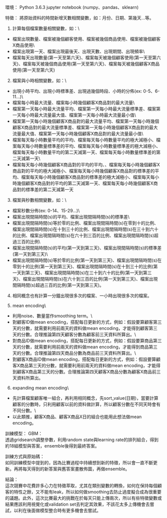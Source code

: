 環境：
  Python 3.6.3 jupyter notebook (numpy、pandas、sklearn)
 
特徵：
  將原始資料的時間新增天數相關變數，如：月份、日期、第幾天…等。

1.	計算每個檔案數量相關變數，如：\
-	檔案出現數量、檔案被幾個顧客使用、檔案被幾個商品使用、檔案被幾個顧客X商品使用\
-	檔案出現第一天、檔案出現最後天、出現天數、出現期間、出現頻率\
-	檔案每天出現數量(第一天至第六天)、檔案每天被幾個顧客使用(第一天至第六天)、檔案每天被幾個商品使用(第一天至第六天)、檔案每天被幾個顧客X商品使用(第一天至第六天)

2.	檔案與小時相關變數，如：\
-	出現小時平均、出現小時標準差、出現過幾個時段、小時的分佈(ex: 0-5、6-11…)\
-	檔案每小時最大流量、檔案每小時幾個顧客X商品對的最大流量\
-	檔案第一天每小時最大流量平均、檔案第一天每小時最大流量標準差、檔案第一天每小時最大流量最大值、檔案第一天每小時最大流量最小值\
-	檔案第一天每小時幾個顧客X商品對的最大流量平均、檔案第一天每小時幾個顧客X商品對的最大流量標準差、檔案第一天每小時幾個顧客X商品對的最大流量最大值、檔案第一天每小時幾個顧客X商品對的最大流量最小值\
-	檔案每天每小時數量平均的平均、檔案每天每小時數量平均的極大減極小、檔案每天每小時數量標準差的平均、檔案每天每小時數量標準差的極大減極小、檔案每天每小時數量平均的第二天減第一天、檔案每天每小時數量標準差的第二天減第一天\
-	檔案每天每小時幾個顧客X商品對的平均的平均、、檔案每天每小時幾個顧客X商品對的平均的極大減極小、檔案每天每小時幾個顧客X商品對的標準差的平均、檔案每天每小時幾個顧客X商品對的標準差的極大減極小、檔案每天每小時幾個顧客X商品對的平均的第二天減第一天、檔案每天每小時幾個顧客X商品對的標準差的第二天減第一天

3.	檔案與秒數相關變數，如：\
-	檔案秒數分佈(ex: 0-14、15-29…)\
-	檔案出現間隔時間(s)的平均、檔案出現間隔時間(s)的標準差\
-	檔案出現間隔時間(s)等於零的比例、檔案出現間隔時間(s)在零到十的比例、檔案出現間隔時間(s)在十到三十的比例、檔案出現間隔時間(s)在三十到六十的比例、檔案出現間隔時間(s)在六十到三百的比例、檔案出現間隔時間(s)超過三百的比例\
-	檔案出現間隔時間(s)的平均(第一天到第三天)、檔案出現間隔時間(s)的標準差(第一天到第三天)\
-	檔案出現間隔時間(s)等於零的比例(第一天到第三天)、檔案出現間隔時間(s)在零到十的比例(第一天到第三天)、檔案出現間隔時間(s)在十到三十的比例(第一天到第三天)、檔案出現間隔時間(s)在三十到六十的比例(第一天到第三天)、檔案出現間隔時間(s)在六十到三百的比例(第一天到第三天)、檔案出現間隔時間(s)超過三百的比例(第一天到第三天)。

4.	相同概念也有計算一分鐘出現很多次的檔案、一小時出現很多次的檔案。

5.	mean encoding\
-	利用noise、數量當作smoothing term。\
-	對顧客ID做mean encoding，搭配每日更新的方式，例如：假設要算顧客第三天的分數，就需要利用前兩天的資料做mean encoding，才能得到顧客第三天的分數。合理推論第四天顧客分數為顧客前三天資料所算出。\
-	對商品ID做mean encoding，搭配每日更新的方式，例如：假設要算商品第三天的分數，就需要利用前兩天的資料做mean encoding，才能得到商品第三天的分數。合理推論第四天商品分數為商品前三天資料所算出。\
-	對顧客X商品ID做mean encoding，搭配每日更新的方式，例如：假設要算顧客X商品第三天的分數，就需要利用前兩天的資料做mean encoding，才能得到顧客X商品第三天的分數。合理推論第四天顧客X商品分數為顧客X商品前三天資料所算出。

6.	expanding mean encoding\
-	先計算檔案顧客唯一組合，再利用相同概念，先sort_value(日期)，當要計算顧客的分數時，只利用顧客以前的資料做計算，所以顧客分數在不同天時會有不同分數。\
-	以此類推，顧客X商品、顧客X商品X日的組合也能用此想法做mean encoding。

訓練模型：
GBM：\
透過gridsearch調整參數，利用random state與learning rate的排列組合，得到約18組模型與答案，ensemble後得到最終答案。

訓練方式與原始碼：\
  如同訓練模型中提到的，因為比賽過程中持續想到新的特徵，所以會一直不斷更新。再將每天得到的新答案與舊答案畫散佈圖，再做ensemble。

結論：\
  這次競賽中花費許多心力在特徵萃取，尤其在類別變數的轉換，如何在保持每個顧客的特性之餘，又不能有leak，所以如何做smoothing去防止過度擬合成為很重要的議題。此外，這次比賽最大的挑戰在於每天只能上傳兩次，所以有些特徵變數或結果應該利用視覺化或validation set去判定其效果，不該花太多上傳機會去嘗試，以利在後面做模型整合時有更多機會去嘗試。
